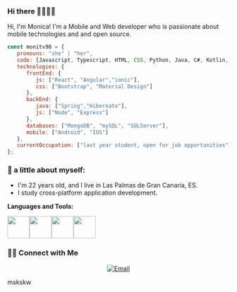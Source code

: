### Hi there 👋👩🏻‍💻
Hi, I'm Monica! I'm a Mobile and Web developer who is passionate about mobile technologies and and open source.
```javascript
const monitv98 = {
   pronouns: "she" | "her",
   code: [Javascript, Typescript, HTML, CSS, Python, Java, C#, Kotlin,],
   technologies: {
      frontEnd: {
         js: ["React", "Angular","ionic"],
         css: ["Bootstrap", "Material Design"]
      },
      backEnd: {
         java: ["Spring","Hibernate"],
         js: ["Node", "Express"]
      },
      databases: ["MongoDB", "mySQL", "SQLServer"],
      mobile: ["Android", "IOS"]
   },
   currentOccupation: ["last year student, open for job opportunities"]
};
```

### 👧 a little about myself:
- I'm 22 years old, and I live in Las Palmas de Gran Canaria, ES.
- I study cross-platform application development.

**Languages and Tools:** 
<p align="left">
  <img src="https://media3.giphy.com/media/kdFc8fubgS31b8DsVu/giphy.webp" width="50"><img src="https://media3.giphy.com/media/ln7z2eWriiQAllfVcn/200w.webp" width="50"><img src="https://i.giphy.com/media/eNAsjO55tPbgaor7ma/200w.webp" width="50"><img src="https://i.giphy.com/media/IdyAQJVN2kVPNUrojM/200.webp" width="50">
  
</p>

<h3> 🤝🏻 Connect with Me </h3>

<p align="center">
<a href="mailto:monitvera@gmail.com"><img alt="Email" src="https://img.shields.io/badge/Email-monitvera@gmail.com-blue?style=flat&logo=gmail"></a>
</p>

mskskw
<!--
**monitv98/monitv98** is a ✨ _special_ ✨ repository because its `README.md` (this file) appears on your GitHub profile.

Here are some ideas to get you started:

- 🔭 I’m currently working on ...
- 🌱 I’m currently learning ...
- 👯 I’m looking to collaborate on ...
- 🤔 I’m looking for help with ...
- 💬 Ask me about ...
- 📫 How to reach me: ...
- 😄 Pronouns: ...
- ⚡ Fun fact: ...
-->
